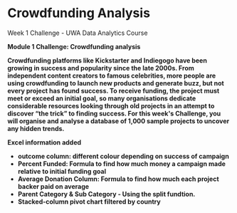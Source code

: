 # Crowdfunding Analysis 
Week 1 Challenge - UWA Data Analytics Course 

<b> Module 1 Challenge: Crowdfunding analysis <b> 

Crowdfunding platforms like Kickstarter and Indiegogo have been growing in success and popularity since the late 2000s. From independent content creators to famous celebrities, more people are using crowdfunding to launch new products and generate buzz, but not every project has found success.
To receive funding, the project must meet or exceed an initial goal, so many organisations dedicate considerable resources looking through old projects in an attempt to discover “the trick” to finding success. For this week's Challenge, you will organise and analyse a database of 1,000 sample projects to uncover any hidden trends.

<b> Excel information added </b> 
- outcome column: different colour depending on success of campaign
- Percent Funded: Formula to find how much money a campaign made relative to initial funding goal
- Average Donation Column: Formula to find how much each project backer paid on average
- Parent Category & Sub Category - Using the split fundtion.
- Stacked-column pivot chart filtered by country


